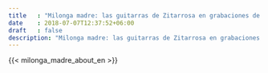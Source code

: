 ```yaml
---
title   : "Milonga madre: las guitarras de Zitarrosa en grabaciones de 1977 y 1980"
date    : 2018-07-07T12:37:52+06:00
draft   : false
description: "Milonga madre: las guitarras de Zitarrosa en grabaciones de 1977 y 1980"
---
```


{{< milonga_madre_about_en >}}
